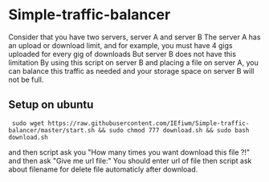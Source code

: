 # Simple-traffic-balancer

Consider that you have two servers, server A and server B
The server A has an upload or download limit, and for example, you must have 4 gigs uploaded for every gig of downloads
But server B does not have this limitation
By using this script on server B and placing a file on server A, you can balance this traffic as needed and your storage space on server B will not be full.

## Setup on ubuntu

     sudo wget https://raw.githubusercontent.com/IEfiwm/Simple-traffic-balancer/master/start.sh && sudo chmod 777 download.sh && sudo bash download.sh
and then script ask you "How many times you want download this file ?!" and then ask "Give me url file:" You should enter url of file then script ask about filename for delete file automaticly after download.
